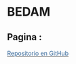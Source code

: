 # BEDAM
 ## **Pagina :**
 [<span style="color:#336699">Repositorio en GitHub</span>]( http://127.0.0.1:8000/)
